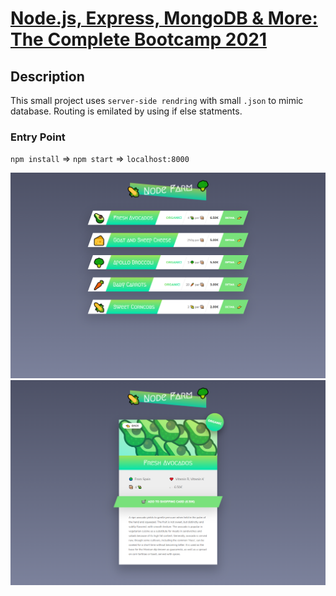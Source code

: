 # [Node.js, Express, MongoDB & More: The Complete Bootcamp 2021](https://www.udemy.com/course/nodejs-express-mongodb-bootcamp/)
<!-- * `Purchased Course`: 31.12.2020 -->
<!-- * `Finished this Project`: 23.02.2021 16:01 -->

## Description
This small project uses `server-side rendring` with small `.json` to mimic database. Routing is emilated by using if else statments.

### Entry Point
`npm install` => `npm start` => `localhost:8000`

![](./Capture01.png)
![](./Capture02.png)
